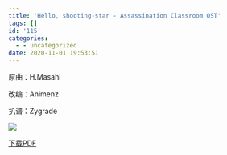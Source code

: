 ```yaml
---
title: 'Hello, shooting-star - Assassination Classroom OST'
tags: []
id: '115'
categories:
  - - uncategorized
date: 2020-11-01 19:53:51
---
```


原曲：H.Masahi

改编：Animenz

扒谱：Zygrade

![](https://animenz.anotia.top/wp-content/uploads/2020/11/image2822928129.png)

[下载PDF](https://animenz.anotia.top/wp-content/uploads/2020/11/Hello2Cshotting-star.pdf)